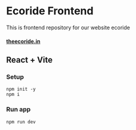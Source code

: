 # Ecoride Frontend
This is frontend repository for our website ecoride

####  [theecoride.in](_https://theecoride.in_)

## React + Vite

### Setup
```
npm init -y
npm i
```
### Run app
```
npm run dev
```
